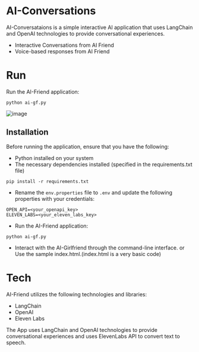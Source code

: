 # AI-Conversations
AI-Conversataions is a simple interactive AI application that uses LangChain and OpenAI technologies to provide conversational experiences.

- Interactive Conversations from AI Friend
- Voice-based responses from AI Friend


# Run
Run the AI-Friend application:
```
python ai-gf.py
```

![image](https://github.com/sarat9/ai-girlfriend/assets/17333491/6c0d830c-bf26-4a59-80a3-bc90f481a81e)


## Installation
Before running the application, ensure that you have the following:

- Python installed on your system
- The necessary dependencies installed (specified in the requirements.txt file)
```
pip install -r requirements.txt
```
- Rename the `env.properties` file to `.env` and update the following properties with your credentials:
```
OPEN_API=<your_openapi_key>
ELEVEN_LABS=<your_eleven_labs_key>
```
- Run the AI-Friend application:
```
python ai-gf.py
```
- Interact with the AI-Girlfriend through the command-line interface. or Use the sample index.html.(index.html is a very basic code)

# Tech
AI-Friend utilizes the following technologies and libraries:
- LangChain
- OpenAI
- Eleven Labs

The App uses LangChain and OpenAI technologies to provide conversational experiences and uses ElevenLabs API to convert text to speech.
